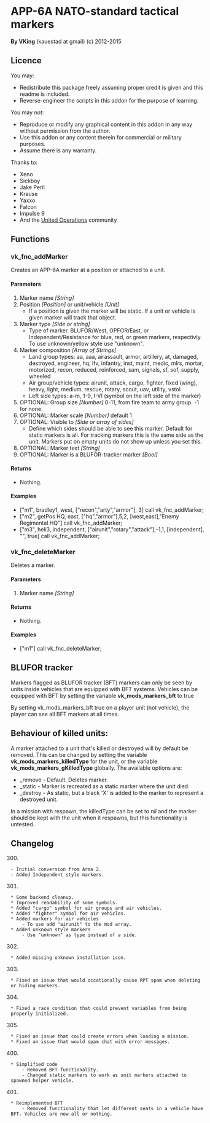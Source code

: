 # APP-6A NATO-standard tactical markers
**By VKing** (kauestad at gmail)
(c) 2012-2015

## Licence

You may:

* Redistribute this package freely assuming proper credit is given and this readme is included.
* Reverse-engineer the scripts in this addon for the purpose of learning.
	
You may _not_:

* Reproduce or modify any graphical content in this addon in any way without permission from the author.
* Use this addon or any content therein for commercial or military purposes.
* Assume there is any warranty.

Thanks to:
* Xeno
* Sickboy
* Jake Peril
* Krause
* Yaxxo
* Falcon
* Impulse 9
* And the [United Operations](http://unitedoperations.net) community


## Functions

### vk_fnc_addMarker

Creates an APP-6A marker at a position or attached to a unit.

#### Parameters

1. Marker name _[String]_
2. Position _[Position]_ or unit/vehicle _[Unit]_
	- If a position is given the marker will be static. If a unit or vehicle is given marker will track that object.
3. Marker type _[Side or string]_
	- Type of marker. BLUFOR/West, OPFOR/East, or Independent/Resistance for blue, red, or green markers, respectivly. To use unknown/yellow style use "unknown".
4. Marker composition _[Array of Strings]_
	- Land group types: aa, aaa, airassault, armor, artillery, at, damaged, destroyed, engineer, hq, ifv, infantry, inst, maint, medic, mlrs, mortar, motorized, recon, reduced, reinforced, sam, signals, sf, sof, supply, wheeled
	- Air group/vehicle types: airunit, attack, cargo, fighter, fixed (wing), heavy, light, medium, rescue, rotary, scout, uav, utility, vstol
	- Left side types: a-m, 1-9, I-VI (symbol on the left side of the marker)
5. OPTIONAL: Group size _[Number]_ 0-11, from fire team to army group. -1 for none.
6. OPTIONAL: Marker scale _[Number]_ default 1
7.  OPTIONAL: Visible to _[Side or array of sides]_
	- Define which sides should be able to see this marker. Default for static markers is all. For tracking markers this is the same side as the unit. Markers put on empty units do not show up unless you set this.
8.  OPTIONAL: Marker text _[String]_
9.  OPTIONAL: Marker is a BLUFOR-tracker marker _[Bool]_

#### Returns

* Nothing.

#### Examples

* ["m1", bradley1, west, ["recon","arty","armor"], 3] call vk_fnc_addMarker;
* ["m2", getPos HQ, east, ["hq","armor"],5,2, [west,east],"Enemy Regimental HQ"] call vk_fnc_addMarker;
* ["m3", heli3, independent, ["airunit","rotary","attack"],-1,1, [independent], "", true] call vk_fnc_addMarker;


### vk_fnc_deleteMarker

Deletes a marker.

#### Parameters

1. Marker name _[String]_

#### Returns
* Nothing.

#### Examples
* ["m1"] call vk_fnc_deleteMarker;

## BLUFOR tracker

Markers flagged as BLUFOR tracker (BFT) markers can only be seen by units inside vehicles that are equipped with BFT systems.
Vehicles can be equipped with BFT by setting the variable **vk_mods_markers_bft** to true

By setting vk_mods_markers_bft true on a player unit (not vehicle), the player can see all BFT markers at all times.


## Behaviour of killed units:

A marker attached to a unit that's killed or destroyed will by default be removed.
This can be changed by setting the variable **vk_mods_markers_killedType** for the unit, or the variable **vk_mods_markers_gKilledType** globally.
The available options are:

* _remove - Default. Deletes marker.
* _static - Marker is recreated as a static marker where the unit died.
* _destroy - As static, but a black 'X' is added to the marker to represent a destroyed unit.
	
In a mission with respawn, the killedType can be set to _nil_ and the marker should be kept with the unit when it respawns, but this functionality is untested.

## Changelog

300.
	- Initial conversion from Arma 2.
	- Added Independent style markers.

301.
	* Some backend cleanup.
	* Improved readability of some symbols.
	* Added "cargo" symbol for air groups and air vehicles.
	* Added "fighter" symbol for air vehicles.
	* Added markers for air vehicles
		- To use add "airunit" to the mod array.
	* Added unknown style markers
		- Use "unknown" as type instead of a side.
	
302.
	* Added missing unknown installation icon.

303.
	* Fixed an issue that would occationally cause RPT spam when deleting or hiding markers.

304.
	* Fixed a race condition that could prevent variables from being properly initialized.

305.
	* Fixed an issue that could create errors when loading a mission.
	* Fixed an issue that would spam chat with error messages.

400.
	* Simplified code
		- Removed BFT functionality.
		- Changed static markers to work as unit markers attached to spawned helper vehicle.

401.
	* Reimplemented BFT
		- Removed functionality that let different seats in a vehicle have BFT. Vehicles are now all or nothing.
